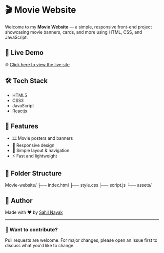 # 🎬 Movie Website

Welcome to my **Movie Website** — a simple, responsive front-end project showcasing movie banners, cards, and more using HTML, CSS, and JavaScript.

## 🚀 Live Demo

🌐 [Click here to view the live site](https://codersahilnayakk.github.io/Movie-website/)

## 🛠️ Tech Stack

- HTML5
- CSS3
- JavaScript
- Reactjs
## 📸 Features

- 🎞️ Movie posters and banners
- 📱 Responsive design
- 🧭 Simple layout & navigation
- ⚡ Fast and lightweight

## 📁 Folder Structure

Movie-website/
├── index.html
├── style.css
├── script.js
└── assets/



## 🙌 Author

Made with ❤️ by [Sahil Nayak](https://github.com/codersahilnayakk)

---

### 🧠 Want to contribute?

Pull requests are welcome. For major changes, please open an issue first to discuss what you'd like to change.

